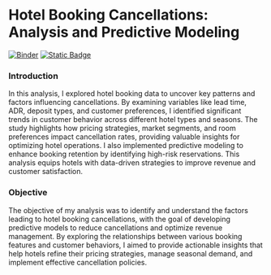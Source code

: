 # Hotel Booking Cancellations: Analysis and Predictive Modeling

[![Binder](https://img.shields.io/badge/Launch-Jupyter_Notebook-orange
)](https://mybinder.org/v2/gh/vigmallya/EDA_Hotel_Cancellation_Prediction/main?labpath=Hotel_Cancellation_Prediction.ipynb)
<a href="https://www.kaggle.com/code/vigmallya/hotel-cancellation-prediction" target="_blank">
<img alt="Static Badge" src="https://img.shields.io/badge/Kaggle-Website-blue?style=flat-square&logo=kaggle&link=https%3A%2F%2Fwww.kaggle.com%2Fcode%2Fvigmallya%2Fhotel-cancellation-prediction"/></a>


### Introduction
In this analysis, I explored hotel booking data to uncover key patterns and factors influencing cancellations. By examining variables like lead time, ADR, deposit types, and customer preferences, I identified significant trends in customer behavior across different hotel types and seasons. The study highlights how pricing strategies, market segments, and room preferences impact cancellation rates, providing valuable insights for optimizing hotel operations. I also implemented predictive modeling to enhance booking retention by identifying high-risk reservations. This analysis equips hotels with data-driven strategies to improve revenue and customer satisfaction.

### Objective
The objective of my analysis was to identify and understand the factors leading to hotel booking cancellations, with the goal of developing predictive models to reduce cancellations and optimize revenue management. By exploring the relationships between various booking features and customer behaviors, I aimed to provide actionable insights that help hotels refine their pricing strategies, manage seasonal demand, and implement effective cancellation policies.

